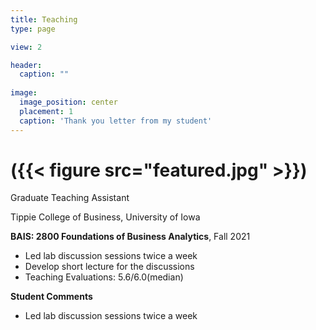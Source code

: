 ```yaml
---
title: Teaching
type: page

view: 2

header:
  caption: ""
  
image:
  image_position: center
  placement: 1
  caption: 'Thank you letter from my student'
---
```

# ({{< figure src="featured.jpg" >}})
Graduate Teaching Assistant

Tippie College of Business, University of Iowa

**BAIS: 2800 Foundations of Business Analytics**, Fall 2021

- Led lab discussion sessions twice a week
- Develop short lecture for the discussions
- Teaching Evaluations: 5.6/6.0(median)





**Student Comments**

- Led lab discussion sessions twice a week
